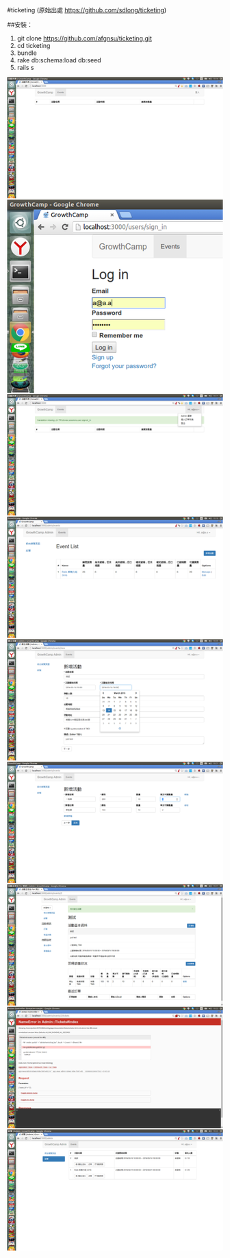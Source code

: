 #ticketing (原始出處 https://github.com/sdlong/ticketing)

##安裝：
1. git clone https://github.com/afgnsu/ticketing.git
2. cd ticketing
3. bundle
4. rake db:schema:load db:seed
5. rails s

![Demo](https://github.com/afgnsu/ticketing/blob/master/DEMO.png)
![Demo1](https://github.com/afgnsu/ticketing/blob/master/DEMO1.png)
![Demo2](https://github.com/afgnsu/ticketing/blob/master/DEMO2.png)
![Demo3](https://github.com/afgnsu/ticketing/blob/master/DEMO3.png)
![Demo4](https://github.com/afgnsu/ticketing/blob/master/DEMO4.png)
![Demo5](https://github.com/afgnsu/ticketing/blob/master/DEMO5.png)
![Demo6](https://github.com/afgnsu/ticketing/blob/master/DEMO6.png)
![Demo7](https://github.com/afgnsu/ticketing/blob/master/DEMO7.png)
![Demo8](https://github.com/afgnsu/ticketing/blob/master/DEMO8.png)
